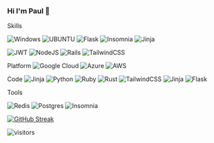 ### Hi I'm Paul  👋

<!--
**Arconapalus/Arconapalus** is a ✨ _special_ ✨ repository because its `README.md` (this file) appears on your GitHub profile.

Here are some ideas to get you started:

- 🔭 I’m currently working on ...
- 🌱 I’m currently learning ...
- 👯 I’m looking to collaborate on ...
- 🤔 I’m looking for help with ...
- 💬 Ask me about ...
- 📫 How to reach me: ...
- 😄 Pronouns: ...
- ⚡ Fun fact: ...
-->



Skills

![Windows](https://img.shields.io/badge/OS-windows-0078D6?style=plastic&logo=windows&logoColor=white)  ![UBUNTU](https://img.shields.io/badge/Ubuntu-E95420?style=plastic&logo=ubuntu&logoColor=white)  ![Flask](https://img.shields.io/badge/flask-%23000.svg?style=for-the-badge&logo=flask&logoColor=white) ![Insomnia](https://img.shields.io/badge/Insomnia-black?style=for-the-badge&logo=insomnia&logoColor=5849BE) ![Jinja](https://img.shields.io/badge/jinja-white.svg?style=for-the-badge&logo=jinja&logoColor=black)

![JWT](https://img.shields.io/badge/JWT-black?style=for-the-badge&logo=JSON%20web%20tokens) ![NodeJS](https://img.shields.io/badge/node.js-6DA55F?style=for-the-badge&logo=node.js&logoColor=white) ![Rails](https://img.shields.io/badge/rails-%23CC0000.svg?style=for-the-badge&logo=ruby-on-rails&logoColor=white)
![TailwindCSS](https://img.shields.io/badge/tailwindcss-%2338B2AC.svg?style=for-the-badge&logo=tailwind-css&logoColor=white)





Platform
![Google Cloud](https://img.shields.io/badge/GoogleCloud-%234285F4.svg?style=for-the-badge&logo=google-cloud&logoColor=white)
![Azure](https://img.shields.io/badge/azure-%230072C6.svg?style=for-the-badge&logo=microsoftazure&logoColor=white)
![AWS](https://img.shields.io/badge/AWS-%23FF9900.svg?style=for-the-badge&logo=amazon-aws&logoColor=white)



Code
![Jinja](https://img.shields.io/badge/jinja-white.svg?style=for-the-badge&logo=jinja&logoColor=black) ![Python](https://img.shields.io/badge/python-3670A0?style=for-the-badge&logo=python&logoColor=ffdd54) ![Ruby](https://img.shields.io/badge/ruby-%23CC342D.svg?style=for-the-badge&logo=ruby&logoColor=white) ![Rust](https://img.shields.io/badge/rust-%23000000.svg?style=for-the-badge&logo=rust&logoColor=white) ![TailwindCSS](https://img.shields.io/badge/tailwindcss-%2338B2AC.svg?style=for-the-badge&logo=tailwind-css&logoColor=white) ![Jinja](https://img.shields.io/badge/jinja-white.svg?style=for-the-badge&logo=jinja&logoColor=black) ![Flask](https://img.shields.io/badge/flask-%23000.svg?style=for-the-badge&logo=flask&logoColor=white)


Tools

![Redis](https://img.shields.io/badge/redis-%23DD0031.svg?style=for-the-badge&logo=redis&logoColor=white) ![Postgres](https://img.shields.io/badge/postgres-%23316192.svg?style=for-the-badge&logo=postgresql&logoColor=white) ![Insomnia](https://img.shields.io/badge/Insomnia-black?style=for-the-badge&logo=insomnia&logoColor=5849BE)












[![GitHub Streak](https://github-readme-streak-stats.herokuapp.com/?user=Arconapalus)](https://git.io/streak-stats)




 ![visitors](https://visitor-badge.glitch.me/badge?page_id=Arconapalus&left_color=green&right_color=red)
